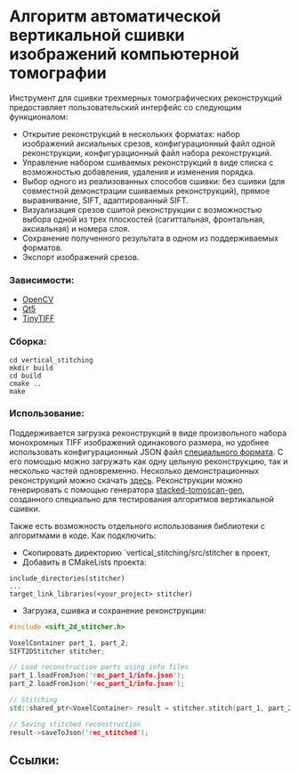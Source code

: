 # Алгоритм автоматической вертикальной сшивки изображений компьютерной томографии

Инструмент для сшивки трехмерных томографических реконструкций предоставляет пользовательский интерфейс со следующим функционалом:
-	Открытие реконструкций в нескольких форматах: набор изображений аксиальных срезов, конфигурационный файл одной реконструкции, конфигурационный файл набора реконструкций.
-	Управление набором сшиваемых реконструкций в виде списка с возможностью добавления, удаления и изменения порядка.
-	Выбор одного из реализованных способов сшивки: без сшивки (для совместной демонстрации сшиваемых реконструкций), прямое выравнивание, SIFT, адаптированный SIFT.
-	Визуализация срезов сшитой реконструкции с возможностью выбора одной из трех плоскостей (сагиттальная, фронтальная, аксиальная) и номера слоя.
-	Сохранение полученного результата в одном из поддерживаемых форматов.
- Экспорт изображений срезов.

### Зависимости:
- [OpenCV](https://opencv.org/)
- [Qt5](https://doc.qt.io/qt-5/)
- [TinyTIFF](https://github.com/jkriege2/TinyTIFF)

### Сборка:
```
cd vertical_stitching
mkdir build
cd build
cmake ..
make
```

### Использование:
Поддерживается загрузка реконструкций в виде произвольного набора монохромных TIFF изображений одинакового размера, но удобнее использовать конфигурационный JSON файл [специального формата](https://docs.google.com/document/d/1qpn4UVwJcOSLZnA9c5tmEAUKEiq059hcWFhZNmENg-g/edit?usp=sharing). С его помощью можно загружать как одну цельную реконструкцию, так и несколько частей одновременно. Несколько демонстрационных реконструкций можно скачать [здесь](). Реконструкции можно генерировать с помощью генератора [stacked-tomoscan-gen](https://github.com/egor79k/stacked-tomoscan-gen), созданного специально для тестирования алгоритмов вертикальной сшивки.

Также есть возможность отдельного использования библиотеки с алгоритмами в коде. Как подключить:
- Скопировать директорию `vertical_stitching/src/stitcher в проект,
- Добавить в CMakeLists проекта:
```
include_directories(stitcher)
...
target_link_libraries(<your_project> stitcher)
```
- Загрузка, сшивка и сохранение реконструкции:
```cpp
#include <sift_2d_stitcher.h>

VoxelContainer part_1, part_2;
SIFT2DStitcher stitcher;

// Load reconstruction parts using info files
part_1.loadFromJson('rec_part_1/info.json');
part_2.loadFromJson('rec_part_1/info.json');

// Stitching
std::shared_ptr<VoxelContainer> result = stitcher.stitch(part_1, part_2);

// Saving stitched reconstruction
result->saveToJson('rec_stitched');
```

## Ссылки:
